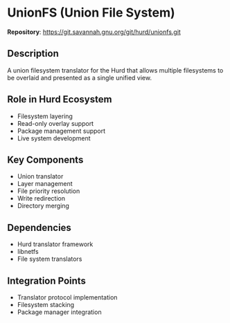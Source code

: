 # UnionFS (Union File System)

**Repository**: https://git.savannah.gnu.org/git/hurd/unionfs.git

## Description
A union filesystem translator for the Hurd that allows multiple filesystems to be overlaid and presented as a single unified view.

## Role in Hurd Ecosystem
- Filesystem layering
- Read-only overlay support
- Package management support
- Live system development

## Key Components
- Union translator
- Layer management
- File priority resolution
- Write redirection
- Directory merging

## Dependencies
- Hurd translator framework
- libnetfs
- File system translators

## Integration Points
- Translator protocol implementation
- Filesystem stacking
- Package manager integration